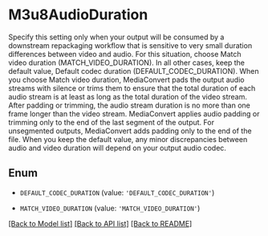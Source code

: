 # M3u8AudioDuration

Specify this setting only when your output will be consumed by a downstream repackaging workflow that is sensitive to very small duration differences between video and audio. For this situation, choose Match video duration (MATCH_VIDEO_DURATION). In all other cases, keep the default value, Default codec duration (DEFAULT_CODEC_DURATION). When you choose Match video duration, MediaConvert pads the output audio streams with silence or trims them to ensure that the total duration of each audio stream is at least as long as the total duration of the video stream. After padding or trimming, the audio stream duration is no more than one frame longer than the video stream. MediaConvert applies audio padding or trimming only to the end of the last segment of the output. For unsegmented outputs, MediaConvert adds padding only to the end of the file. When you keep the default value, any minor discrepancies between audio and video duration will depend on your output audio codec.

## Enum

* `DEFAULT_CODEC_DURATION` (value: `'DEFAULT_CODEC_DURATION'`)

* `MATCH_VIDEO_DURATION` (value: `'MATCH_VIDEO_DURATION'`)

[[Back to Model list]](../README.md#documentation-for-models) [[Back to API list]](../README.md#documentation-for-api-endpoints) [[Back to README]](../README.md)


